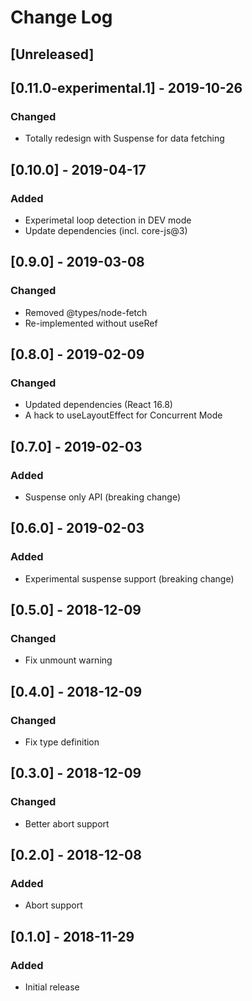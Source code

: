 # Change Log

## [Unreleased]

## [0.11.0-experimental.1] - 2019-10-26
### Changed
- Totally redesign with Suspense for data fetching

## [0.10.0] - 2019-04-17
### Added
- Experimetal loop detection in DEV mode
- Update dependencies (incl. core-js@3)

## [0.9.0] - 2019-03-08
### Changed
- Removed @types/node-fetch
- Re-implemented without useRef

## [0.8.0] - 2019-02-09
### Changed
- Updated dependencies (React 16.8)
- A hack to useLayoutEffect for Concurrent Mode

## [0.7.0] - 2019-02-03
### Added
- Suspense only API (breaking change)

## [0.6.0] - 2019-02-03
### Added
- Experimental suspense support (breaking change)

## [0.5.0] - 2018-12-09
### Changed
- Fix unmount warning

## [0.4.0] - 2018-12-09
### Changed
- Fix type definition

## [0.3.0] - 2018-12-09
### Changed
- Better abort support

## [0.2.0] - 2018-12-08
### Added
- Abort support

## [0.1.0] - 2018-11-29
### Added
- Initial release
